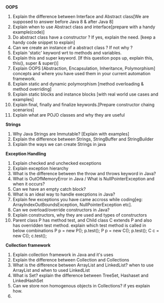 
**OOPS**
1. Explain the difference between Interface and Abstract class[We are supposed to answer before Java 8 & after Java 8]
2. Explain when to use Abstract class and interface[prepare with a handy example(code)]
3. Do abstract class have a constructor ? If yes, explain the need. [keep a handy code snippet to explain]
4. Can we create an instance of a abstract class ? If not why ? 
5. Explain 'static' keyword wrt to methods and variables.
6. Explain this and super keyword. [If this question pops up, explain this, this(), super & super()]
7. Explain OOPS [Abstraction, Encapsulation, Inheritance, Polymorphism] concepts and where you have used them in your current automation framework.
8. Explain static and dynamic polymorphism [method overloading & method overriding]
9. Explain static blocks and instance blocks [with real world use cases and examples]
10. Explain final, finally and finalize keywords.[Prepare constructor chaing scenarios]
11. Explain what are POJO classes and why they are useful

**Strings**
1. Why Java Strings are Immutable? [Explain with examples]
2. Explain the difference between Strings, StringBuffer and StringBuilder
3. Explain the ways we can create Strings in java

**Exception Handling**
1. Explain checked and unchecked exceptions
2. Explain exception hierarchy 
3. What is the difference between the throw and throws keyword in Java?
4. What is OutOfMemoryError in Java / What is NullPointerException and when it occurs?
5. Can we have an empty catch block?
6. What is an ideal way to handle execptions in Java?
7. Explain few exceptions you have came accross while coding[eg: ArrayIndexOutBoundsException, NullPointerException etc].
8. Can we overload/override constructors in Java?
9. Explain constructors, why they are used and types of constructors
10. Parent class P has method test, and Child class C extends P and also has overridden test method. explain which test method is called in below combinations
P p = new P(); p.test();
P p = new C(); p.test();
C c = new C(); c.test(); 

**Collection framework**
1. Explain collection framework in Java and it's uses
2. Explain the difference between Collection and Collections
3. What is the difference between ArrayList and LinkedList? when to use ArrayList and when to used LinkedList
4. What is Set? explain the difference between TreeSet, Hashaset and LinkedHashSet
5. Can we store non homogenous objects in Collections? if yes explain how.
6. 

